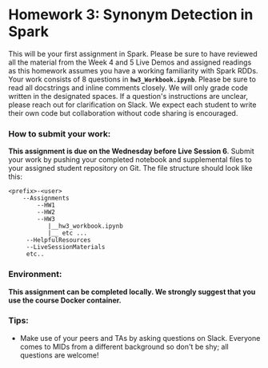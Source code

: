 # Homework 3: Synonym Detection in Spark

This will be your first assignment in Spark. Please be sure to have reviewed all the material from the Week 4 and 5 Live Demos and assigned readings as this homework assumes you have a working familiarity with Spark RDDs. Your work consists of 8 questions in **`hw3_Workbook.ipynb`**. Please be sure to read all docstrings and inline comments closely. We will only grade code written in the designated spaces. If a question's instructions are unclear, please reach out for clarification on Slack. We expect each student to write their own code but collaboration without code sharing is encouraged.

### How to submit your work:
**This assignment is due on the Wednesday before Live Session 6**. Submit your work by pushing your completed notebook and supplemental files to your assigned student repository on Git. The file structure should look like this:
```
<prefix>-<user>
    --Assignments
        --HW1
        --HW2
        --HW3
           |__hw3_workbook.ipynb
           |__ etc ...
     --HelpfulResources
     --LiveSessionMaterials
     etc..
```

### Environment:
**This assignment can be completed locally. We strongly suggest that you use the course Docker container.** 

### Tips:
* Make use of your peers and TAs by asking questions on Slack. Everyone comes to MIDs from a different background so don't be shy; all questions are welcome!
